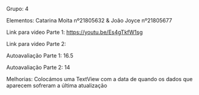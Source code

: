 Grupo: 4

Elementos: Catarina Moita nº21805632 & João Joyce nº21805677

Link para video Parte 1: https://youtu.be/Es4gTkfW1sg

Link para video Parte 2: 

Autoavaliação Parte 1: 16.5

Autoavaliação Parte 2: 14

Melhorias: Colocámos uma TextView com a data de quando os dados que aparecem sofreram a última atualização
